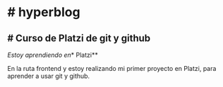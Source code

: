 # # hyperblog
## # Curso de Platzi de git y github
*Estoy aprendiendo en** Platzi**

En la ruta frontend  y estoy realizando mi primer
proyecto en Platzi, para aprender a usar git y github.
